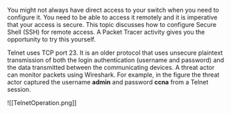 You might not always have direct access to your switch when you need to configure it. You need to be able to access it remotely and it is imperative that your access is secure. This topic discusses how to configure Secure Shell (SSH) for remote access. A Packet Tracer activity gives you the opportunity to try this yourself.

Telnet uses TCP port 23. It is an older protocol that uses unsecure plaintext transmission of both the login authentication (username and password) and the data transmitted between the communicating devices. A threat actor can monitor packets using Wireshark. For example, in the figure the threat actor captured the username **admin** and password **ccna** from a Telnet session.

![[TelnetOperation.png]]